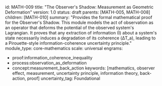 id: MATH-009 
title: "The Observer's Shadow: Measurement as Geometric Deformation" 
version: 1.0 
status: draft 
parents: [MATH-005, MATH-008] 
children: [MATH-010] 
summary: "Provides the formal mathematical proof for the Observer's Shadow. This module models the act of observation as an operator that deforms the potential of the observed system's Lagrangian. It proves that any extraction of information (I) about a system's state necessarily induces a degradation of its coherence (ΔT_a), leading to a Pirouette-style information-coherence uncertainty principle." 
module_type: core-mathematics 
scale: universal 
engrams: 
- proof:information_coherence_inequality 
- process:observation_as_deformation 
- concept:measurement_back_action 
keywords: [mathematics, observer effect, measurement, uncertainty principle, information theory, back-action, proof] 
uncertainty_tag: Foundational